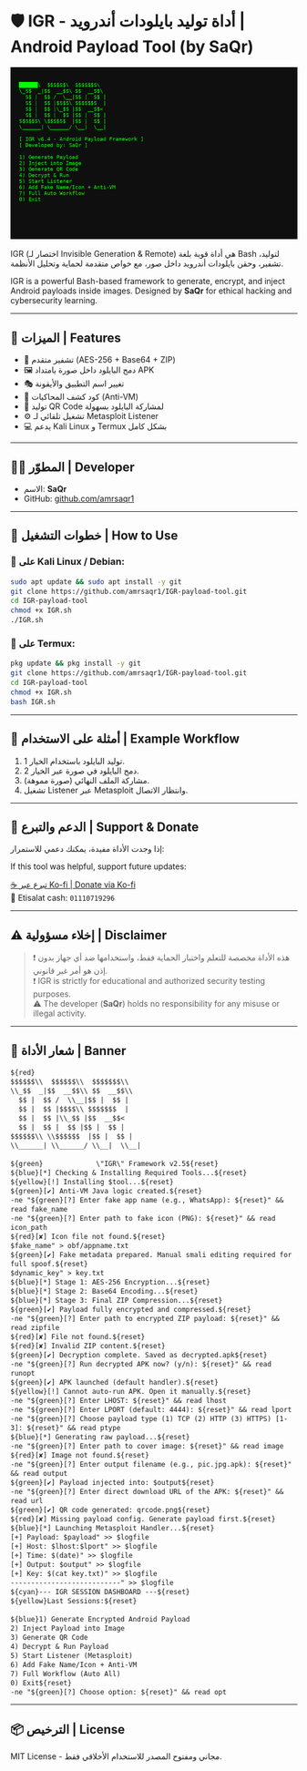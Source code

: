 # 🛡️ IGR - أداة توليد بايلودات أندرويد | Android Payload Tool (by SaQr)
![IGR Tool Preview](igr-preview.png)


IGR (اختصار لـ Invisible Generation & Remote) هي أداة قوية بلغة Bash لتوليد، تشفير، وحقن بايلودات أندرويد داخل صور، مع خواص متقدمة لحماية وتحليل الأنظمة.

IGR is a powerful Bash-based framework to generate, encrypt, and inject Android payloads inside images. Designed by **SaQr** for ethical hacking and cybersecurity learning.

---

## 📌 الميزات | Features

- 🔐 تشفير متقدم (AES-256 + Base64 + ZIP)
- 🖼️ دمج البايلود داخل صورة بامتداد APK
- 🎭 تغيير اسم التطبيق والأيقونة
- 🧠 كود كشف المحاكيات (Anti-VM)
- 🎯 توليد QR Code لمشاركة البايلود بسهولة
- ⚙️ تشغيل تلقائي لـ Metasploit Listener
- 💻 يدعم Kali Linux و Termux بشكل كامل

---

## 🧑‍💻 المطوّر | Developer

- الاسم: **SaQr**
- GitHub: [github.com/amrsaqr1](https://github.com/amrsaqr1)

---

## 🧪 خطوات التشغيل | How to Use

### 🐧 على Kali Linux / Debian:

```bash
sudo apt update && sudo apt install -y git
git clone https://github.com/amrsaqr1/IGR-payload-tool.git
cd IGR-payload-tool
chmod +x IGR.sh
./IGR.sh
```

### 📱 على Termux:

```bash
pkg update && pkg install -y git
git clone https://github.com/amrsaqr1/IGR-payload-tool.git
cd IGR-payload-tool
chmod +x IGR.sh
bash IGR.sh
```

---

## 🎯 أمثلة على الاستخدام | Example Workflow

1. توليد البايلود باستخدام الخيار 1.
2. دمج البايلود في صورة عبر الخيار 2.
3. مشاركة الملف النهائي (صورة مموهة).
4. تشغيل Listener عبر Metasploit وانتظار الاتصال.

---

## 💖 الدعم والتبرع | Support & Donate

إذا وجدت الأداة مفيدة، يمكنك دعمي للاستمرار:

If this tool was helpful, support future updates:

[☕ تبرع عبر Ko-fi | Donate via Ko-fi](https://ko-fi.com/saqr306)  
📲 Etisalat cash: `01110719296`

---

## ⚠️ إخلاء مسؤولية | Disclaimer

> ❗️ هذه الأداة مخصصة للتعلم واختبار الحماية فقط، واستخدامها ضد أي جهاز بدون إذن هو أمر غير قانوني.  
> ❗️ IGR is strictly for educational and authorized security testing purposes.  
> ⚠️ The developer (**SaQr**) holds no responsibility for any misuse or illegal activity.

---

## 🔐 شعار الأداة | Banner

```
${red}
$$$$$$\\  $$$$$$\\  $$$$$$$\\  
\\_$$  _|$$  __$$\\ $$  __$$\\ 
  $$ |  $$ /  \\__|$$ |  $$ |
  $$ |  $$ |$$$$\\ $$$$$$$  |
  $$ |  $$ |\\_$$ |$$  __$$< 
  $$ |  $$ |  $$ |$$ |  $$ |
$$$$$$\\ \\$$$$$$  |$$ |  $$ |
\\______| \\______/ \\__|  \\__|

${green}             \"IGR\" Framework v2.5${reset}
${blue}[*] Checking & Installing Required Tools...${reset}
${yellow}[!] Installing $tool...${reset}
${green}[✔] Anti-VM Java logic created.${reset}
-ne "${green}[?] Enter fake app name (e.g., WhatsApp): ${reset}" && read fake_name
-ne "${green}[?] Enter path to fake icon (PNG): ${reset}" && read icon_path
${red}[✘] Icon file not found.${reset}
$fake_name" > obf/appname.txt
${green}[✔] Fake metadata prepared. Manual smali editing required for full spoof.${reset}
$dynamic_key" > key.txt
${blue}[*] Stage 1: AES-256 Encryption...${reset}
${blue}[*] Stage 2: Base64 Encoding...${reset}
${blue}[*] Stage 3: Final ZIP Compression...${reset}
${green}[✔] Payload fully encrypted and compressed.${reset}
-ne "${green}[?] Enter path to encrypted ZIP payload: ${reset}" && read zipfile
${red}[✘] File not found.${reset}
${red}[✘] Invalid ZIP content.${reset}
${green}[✔] Decryption complete. Saved as decrypted.apk${reset}
-ne "${green}[?] Run decrypted APK now? (y/n): ${reset}" && read runopt
${green}[✔] APK launched (default handler).${reset}
${yellow}[!] Cannot auto-run APK. Open it manually.${reset}
-ne "${green}[?] Enter LHOST: ${reset}" && read lhost
-ne "${green}[?] Enter LPORT (default: 4444): ${reset}" && read lport
-ne "${green}[?] Choose payload type (1) TCP (2) HTTP (3) HTTPS) [1-3]: ${reset}" && read ptype
${blue}[*] Generating raw payload...${reset}
-ne "${green}[?] Enter path to cover image: ${reset}" && read image
${red}[✘] Image not found.${reset}
-ne "${green}[?] Enter output filename (e.g., pic.jpg.apk): ${reset}" && read output
${green}[✔] Payload injected into: $output${reset}
-ne "${green}[?] Enter direct download URL of the APK: ${reset}" && read url
${green}[✔] QR code generated: qrcode.png${reset}
${red}[✘] Missing payload config. Generate payload first.${reset}
${blue}[*] Launching Metasploit Handler...${reset}
[+] Payload: $payload" >> $logfile
[+] Host: $lhost:$lport" >> $logfile
[+] Time: $(date)" >> $logfile
[+] Output: $output" >> $logfile
[+] Key: $(cat key.txt)" >> $logfile
---------------------------" >> $logfile
${cyan}--- IGR SESSION DASHBOARD ---${reset}
${yellow}Last Sessions:${reset}

${blue}1) Generate Encrypted Android Payload
2) Inject Payload into Image
3) Generate QR Code
4) Decrypt & Run Payload
5) Start Listener (Metasploit)
6) Add Fake Name/Icon + Anti-VM
7) Full Workflow (Auto All)
0) Exit${reset}
-ne "${green}[?] Choose option: ${reset}" && read opt
```

---

## 📦 الترخيص | License

MIT License - مجاني ومفتوح المصدر للاستخدام الأخلاقي فقط.
